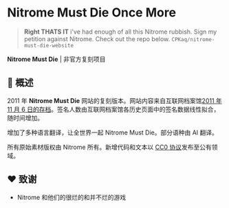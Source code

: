 # Nitrome Must Die Once More

> **Right THATS IT** i've had enough of all this Nitrome rubbish. Sign my petition against Nitrome. Check out the repo below. `CPKaq/nitrome-must-die-website`

**Nitrome Must Die** | 非官方复刻项目

## 📜 概述
2011 年 **Nitrome Must Die** 网站的复刻版本。网站内容来自互联网档案馆[2011 年 11 月 6 日的存档](http://web.archive.org/web/20111106082330/http://www.nitromemustdie.com/)。签名人数由互联网档案馆各历史页面中的签名数据线性拟合，随时间增加。

增加了多种语言翻译，让全世界一起 Nitrome Must Die。部分语种由 AI 翻译。

所有原始素材版权由 Nitrome 所有。新增代码和文本以 [CC0 协议](https://creativecommons.org/publicdomain/zero/1.0/deed.zh-hans)发布至公有领域。

## ❤️ 致谢
- Nitrome 和他们的很烂的和并不烂的游戏

